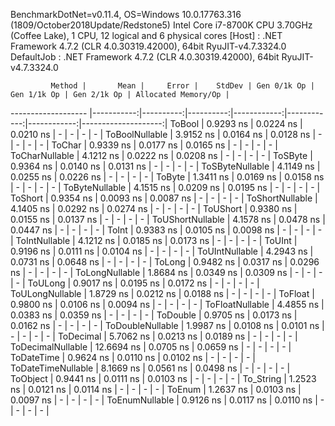 
BenchmarkDotNet=v0.11.4, OS=Windows 10.0.17763.316 (1809/October2018Update/Redstone5)
Intel Core i7-8700K CPU 3.70GHz (Coffee Lake), 1 CPU, 12 logical and 6 physical cores
  [Host]     : .NET Framework 4.7.2 (CLR 4.0.30319.42000), 64bit RyuJIT-v4.7.3324.0
  DefaultJob : .NET Framework 4.7.2 (CLR 4.0.30319.42000), 64bit RyuJIT-v4.7.3324.0


             Method |       Mean |     Error |    StdDev | Gen 0/1k Op | Gen 1/1k Op | Gen 2/1k Op | Allocated Memory/Op |
------------------- |-----------:|----------:|----------:|------------:|------------:|------------:|--------------------:|
             ToBool |  0.9293 ns | 0.0224 ns | 0.0210 ns |           - |           - |           - |                   - |
     ToBoolNullable |  3.9152 ns | 0.0164 ns | 0.0128 ns |           - |           - |           - |                   - |
             ToChar |  0.9339 ns | 0.0177 ns | 0.0165 ns |           - |           - |           - |                   - |
     ToCharNullable |  4.1212 ns | 0.0222 ns | 0.0208 ns |           - |           - |           - |                   - |
            ToSByte |  0.9364 ns | 0.0140 ns | 0.0131 ns |           - |           - |           - |                   - |
    ToSByteNullable |  4.1149 ns | 0.0255 ns | 0.0226 ns |           - |           - |           - |                   - |
             ToByte |  1.3411 ns | 0.0169 ns | 0.0158 ns |           - |           - |           - |                   - |
     ToByteNullable |  4.1515 ns | 0.0209 ns | 0.0195 ns |           - |           - |           - |                   - |
            ToShort |  0.9354 ns | 0.0093 ns | 0.0087 ns |           - |           - |           - |                   - |
    ToShortNullable |  4.1405 ns | 0.0292 ns | 0.0274 ns |           - |           - |           - |                   - |
           ToUShort |  0.9380 ns | 0.0155 ns | 0.0137 ns |           - |           - |           - |                   - |
   ToUShortNullable |  4.1578 ns | 0.0478 ns | 0.0447 ns |           - |           - |           - |                   - |
              ToInt |  0.9383 ns | 0.0105 ns | 0.0098 ns |           - |           - |           - |                   - |
      ToIntNullable |  4.1212 ns | 0.0185 ns | 0.0173 ns |           - |           - |           - |                   - |
             ToUInt |  0.9196 ns | 0.0111 ns | 0.0104 ns |           - |           - |           - |                   - |
     ToUIntNullable |  4.2943 ns | 0.0731 ns | 0.0648 ns |           - |           - |           - |                   - |
             ToLong |  0.9482 ns | 0.0317 ns | 0.0296 ns |           - |           - |           - |                   - |
     ToLongNullable |  1.8684 ns | 0.0349 ns | 0.0309 ns |           - |           - |           - |                   - |
            ToULong |  0.9017 ns | 0.0195 ns | 0.0172 ns |           - |           - |           - |                   - |
    ToULongNullable |  1.8729 ns | 0.0212 ns | 0.0188 ns |           - |           - |           - |                   - |
            ToFloat |  0.9800 ns | 0.0106 ns | 0.0094 ns |           - |           - |           - |                   - |
    ToFloatNullable |  4.4855 ns | 0.0383 ns | 0.0359 ns |           - |           - |           - |                   - |
           ToDouble |  0.9705 ns | 0.0173 ns | 0.0162 ns |           - |           - |           - |                   - |
   ToDoubleNullable |  1.9987 ns | 0.0108 ns | 0.0101 ns |           - |           - |           - |                   - |
          ToDecimal |  5.7062 ns | 0.0213 ns | 0.0189 ns |           - |           - |           - |                   - |
  ToDecimalNullable | 12.6694 ns | 0.0705 ns | 0.0659 ns |           - |           - |           - |                   - |
         ToDateTime |  0.9624 ns | 0.0110 ns | 0.0102 ns |           - |           - |           - |                   - |
 ToDateTimeNullable |  8.1669 ns | 0.0561 ns | 0.0498 ns |           - |           - |           - |                   - |
           ToObject |  0.9441 ns | 0.0111 ns | 0.0103 ns |           - |           - |           - |                   - |
          To_String |  1.2523 ns | 0.0121 ns | 0.0114 ns |           - |           - |           - |                   - |
             ToEnum |  1.2637 ns | 0.0103 ns | 0.0097 ns |           - |           - |           - |                   - |
     ToEnumNullable |  0.9126 ns | 0.0117 ns | 0.0110 ns |           - |           - |           - |                   - |
